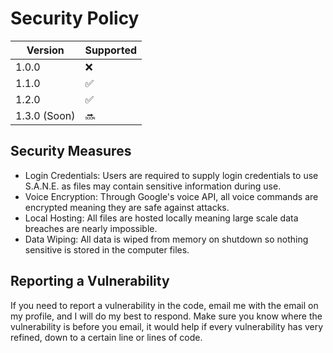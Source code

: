 # Security Policy

| Version | Supported          |
| ------- | ------------------ |
| 1.0.0   | :x:                |
| 1.1.0   | :white_check_mark: |
| 1.2.0   | :white_check_mark: |
| 1.3.0 (Soon)   | 🔜 

## Security Measures
- Login Credentials: Users are required to supply login credentials to use S.A.N.E. as files may contain sensitive information during use.
- Voice Encryption: Through Google's voice API, all voice commands are encrypted meaning they are safe against attacks.
- Local Hosting: All files are hosted locally meaning large scale data breaches are nearly impossible.
- Data Wiping: All data is wiped from memory on shutdown so nothing sensitive is stored in the computer files.

## Reporting a Vulnerability

If you need to report a vulnerability in the code, email me with the email on my profile, and I will do my best to respond.
Make sure you know where the vulnerability is before you email, it would help if every vulnerability has very refined, down to a certain line or lines of code.
